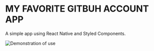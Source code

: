 # MY FAVORITE GITBUH ACCOUNT APP

A simple app using React Native and Styled Components.

![Demonstration of use](https://i.imgur.com/TTHZeOE.gif)
